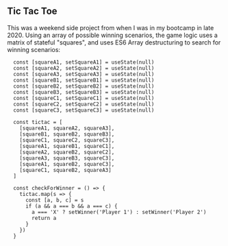 ## Tic Tac Toe

This was a weekend side project from when I was in my bootcamp in late 2020.  Using an array of possible winning scenarios, the game logic uses a matrix of stateful "squares", and uses ES6 Array destructuring to search for winning scenarios:

```
  const [squareA1, setSquareA1] = useState(null)
  const [squareA2, setSquareA2] = useState(null)
  const [squareA3, setSquareA3] = useState(null)
  const [squareB1, setSquareB1] = useState(null)
  const [squareB2, setSquareB2] = useState(null)
  const [squareB3, setSquareB3] = useState(null)
  const [squareC1, setSquareC1] = useState(null)
  const [squareC2, setSquareC2] = useState(null)
  const [squareC3, setSquareC3] = useState(null)

  const tictac = [
    [squareA1, squareA2, squareA3],
    [squareB1, squareB2, squareB3],
    [squareC1, squareC2, squareC3],
    [squareA1, squareB1, squareC1],
    [squareA2, squareB2, squareC2],
    [squareA3, squareB3, squareC3],
    [squareA1, squareB2, squareC3],
    [squareC1, squareB2, squareA3]
  ]

  const checkForWinner = () => {
    tictac.map(s => {
      const [a, b, c] = s
      if (a && a === b && a === c) {
        a === 'X' ? setWinner('Player 1') : setWinner('Player 2')
        return a
      }
    })  
  }
  
  ```
